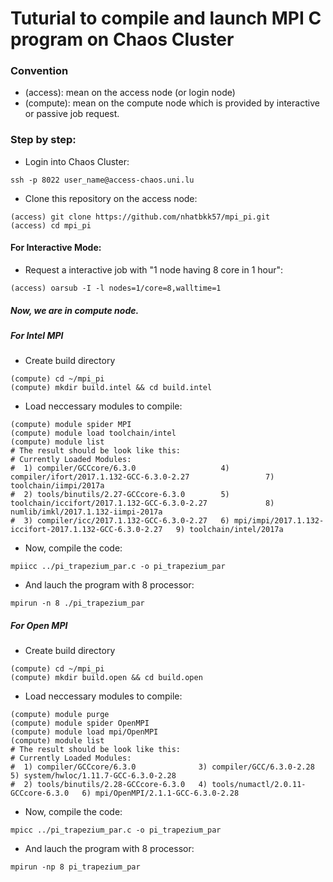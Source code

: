# Tuturial to compile and launch MPI C program on Chaos Cluster

### Convention 
- (access): mean on the access node (or login node)
- (compute): mean on the compute node which is provided by interactive or passive job request.

### Step by step:
- Login into Chaos Cluster:
```
ssh -p 8022 user_name@access-chaos.uni.lu
```
- Clone this repository on the access node:
```
(access) git clone https://github.com/nhatbkk57/mpi_pi.git
(access) cd mpi_pi
```
#### For Interactive Mode:
- Request a interactive job with "1 node having 8 core in 1 hour":
```
(access) oarsub -I -l nodes=1/core=8,walltime=1
```
##### Now, we are in compute node.
##### For Intel MPI
- Create build directory
```
(compute) cd ~/mpi_pi
(compute) mkdir build.intel && cd build.intel
```
- Load neccessary modules to compile:
```
(compute) module spider MPI
(compute) module load toolchain/intel
(compute) module list
# The result should be look like this:
# Currently Loaded Modules:
#  1) compiler/GCCcore/6.3.0                   4) compiler/ifort/2017.1.132-GCC-6.3.0-2.27                 7) toolchain/iimpi/2017a
#  2) tools/binutils/2.27-GCCcore-6.3.0        5) toolchain/iccifort/2017.1.132-GCC-6.3.0-2.27             8) numlib/imkl/2017.1.132-iimpi-2017a
#  3) compiler/icc/2017.1.132-GCC-6.3.0-2.27   6) mpi/impi/2017.1.132-iccifort-2017.1.132-GCC-6.3.0-2.27   9) toolchain/intel/2017a
```
- Now, compile the code:
```
mpiicc ../pi_trapezium_par.c -o pi_trapezium_par
```
- And lauch the program with 8 processor:
```
mpirun -n 8 ./pi_trapezium_par
```

##### For Open MPI
- Create build directory
```
(compute) cd ~/mpi_pi
(compute) mkdir build.open && cd build.open
```
- Load neccessary modules to compile:
```
(compute) module purge
(compute) module spider OpenMPI
(compute) module load mpi/OpenMPI
(compute) module list
# The result should be look like this:
# Currently Loaded Modules:
#  1) compiler/GCCcore/6.3.0              3) compiler/GCC/6.3.0-2.28              5) system/hwloc/1.11.7-GCC-6.3.0-2.28
#  2) tools/binutils/2.28-GCCcore-6.3.0   4) tools/numactl/2.0.11-GCCcore-6.3.0   6) mpi/OpenMPI/2.1.1-GCC-6.3.0-2.28
```
- Now, compile the code:
```
mpicc ../pi_trapezium_par.c -o pi_trapezium_par
```
- And lauch the program with 8 processor:
```
mpirun -np 8 pi_trapezium_par
```
